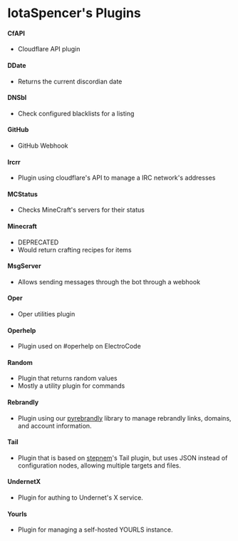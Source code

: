 # IotaSpencer's Plugins

#### CfAPI
* Cloudflare API plugin
#### DDate
* Returns the current discordian date
#### DNSbl
* Check configured blacklists for a listing
#### GitHub
* GitHub Webhook
#### Ircrr
* Plugin using cloudflare's API to manage a IRC network's addresses
#### MCStatus
* Checks MineCraft's servers for their status
#### Minecraft
* DEPRECATED
* Would return crafting recipes for items
#### MsgServer
* Allows sending messages through the bot through a webhook
#### Oper
* Oper utilities plugin
#### Operhelp
* Plugin used on #operhelp on ElectroCode
#### Random
* Plugin that returns random values
* Mostly a utility plugin for commands
#### Rebrandly
* Plugin using our [pyrebrandly](https://github.com/ElectroCode/pyrebrandly) library to manage rebrandly links, domains, and account information.
#### Tail
* Plugin that is based on [stepnem](https://github.com/stepnem)'s Tail plugin, but uses JSON instead of configuration nodes, allowing multiple targets and files.
#### UndernetX
* Plugin for authing to Undernet's X service.
#### Yourls
* Plugin for managing a self-hosted YOURLS instance.
